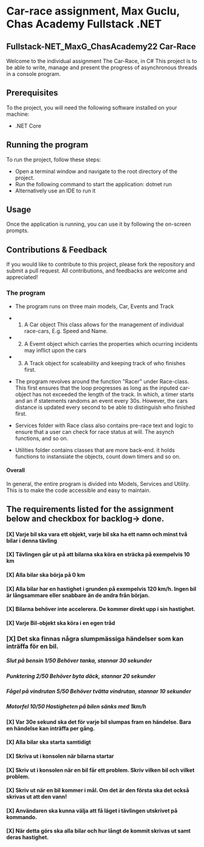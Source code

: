 ﻿
# Car-race assignment, Max Guclu, Chas Academy Fullstack .NET

## Fullstack-NET_MaxG_ChasAcademy22 Car-Race
Welcome to the individual assignment The Car-Race, in C#
This project is to be able to write, manage and present the progress of asynchronous threads in a console program.

## Prerequisites
To the project, you will need the following software installed on your machine:
* .NET Core

## Running the program
To run the project, follow these steps:
 - Open a terminal window and navigate to the root directory of the project.
 - Run the following command to start the application: dotnet run
 - Alternatively use an IDE to run it

## Usage
Once the application is running, you can use it by following the on-screen prompts.

## Contributions & Feedback
If you would like to contribute to this project, please fork the repository and submit a pull request. All contributions, and feedbacks are welcome and appreciated!

### The program
- The program runs on three main models, Car, Events and Track
- 1. A Car object This class allows for the management of individual race-cars, E.g. Speed and Name.
- 2. A Evemt object which carries the properties which ocurring incidents may inflict upon the cars
- 3. A Track object for scaleability and keeping track of who finishes first.

- The program revolves around the function "Racer" under Race-class. This first ensures that the loop progresses as long as the inputed car-object has not exceeded the length of the track.
In which, a timer starts and an if statements randoms an event every 30s. However, the cars distance is updated every second to be able to distinguish who finished first.
- Services folder with Race class also contains pre-race text and logic to ensure that a user can check for race status at will. The asynch functions, and so on.
- Utilities folder contains classes that are more back-end. it holds functions to instansiate the objects, count down timers and so on.

#### Overall
In general, the entire program is divided into Models, Services and Utility. This is to make the code accessible and easy to maintain. 

## The requirements listed for the assignment below and checkbox for backlog-> done.   

#### [X] Varje bil ska vara ett objekt, varje bil ska ha ett namn och minst två bilar i denna tävling   
#### [X] Tävlingen går ut på att bilarna ska köra en sträcka på exempelvis 10 km   
#### [X] Alla bilar ska börja på 0 km   
#### [X] Alla bilar har en hastighet i grunden på exempelvis 120 km/h. Ingen bil är långsammare eller snabbare än de andra från början.   
#### [X] Bilarna behöver inte accelerera. De kommer direkt upp i sin hastighet.   
#### [X] Varje Bil-objekt ska köra i en egen tråd   


### [X] Det ska finnas några slumpmässiga händelser som kan inträffa för en bil.      
##### Slut på bensin	1/50	Behöver tanka, stannar 30 sekunder   
##### Punktering	2/50	Behöver byta däck, stannar 20 sekunder   
##### Fågel på vindrutan	5/50	Behöver tvätta vindrutan, stannar 10 sekunder   
##### Motorfel	10/50	Hastigheten på bilen sänks med 1km/h   
#### [X] Var 30e sekund ska det för varje bil slumpas fram en händelse. Bara en händelse kan inträffa per gång.   
   
#### [X] Alla bilar ska starta samtidigt   
#### [X] Skriva ut i konsolen när bilarna startar   
#### [X] Skriv ut i konsolen när en bil får ett problem. Skriv vilken bil och vilket problem.    
#### [X] Skriv ut när en bil kommer i mål. Om det är den första ska det också skrivas ut att den vann!   
#### [X] Användaren ska kunna välja att få läget i tävlingen utskrivet på kommando.    
#### [X] När detta görs ska alla bilar och hur långt de kommit skrivas ut samt deras hastighet.
